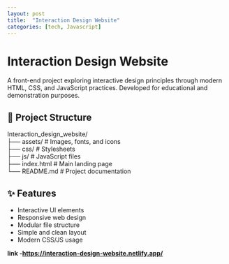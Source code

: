 ```yaml
---
layout: post
title:  "Interaction Design Website"
categories: [tech, Javascript]
---
```


# Interaction Design Website

A front-end project exploring interactive design principles through modern HTML, CSS, and JavaScript practices. Developed for educational and demonstration purposes.

## 📁 Project Structure
Interaction_design_website/  
├── assets/ # Images, fonts, and icons  
├── css/ # Stylesheets  
├── js/ # JavaScript files  
├── index.html # Main landing page  
└── README.md # Project documentation  

## ✨ Features

- Interactive UI elements
- Responsive web design
- Modular file structure
- Simple and clean layout
- Modern CSS/JS usage

**link -https://interaction-design-website.netlify.app/**
